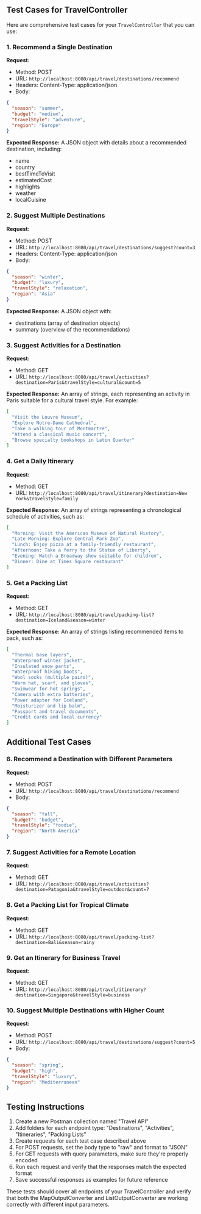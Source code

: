 ## Test Cases for TravelController

Here are comprehensive test cases for your `TravelController` that you can use:

### 1. Recommend a Single Destination

**Request:**
- Method: POST
- URL: `http://localhost:8080/api/travel/destinations/recommend`
- Headers: Content-Type: application/json
- Body:
```json
{
  "season": "summer",
  "budget": "medium",
  "travelStyle": "adventure",
  "region": "Europe"
}
```

**Expected Response:**
A JSON object with details about a recommended destination, including:
- name
- country
- bestTimeToVisit
- estimatedCost
- highlights
- weather
- localCuisine

### 2. Suggest Multiple Destinations

**Request:**
- Method: POST
- URL: `http://localhost:8080/api/travel/destinations/suggest?count=3`
- Headers: Content-Type: application/json
- Body:
```json
{
  "season": "winter",
  "budget": "luxury",
  "travelStyle": "relaxation",
  "region": "Asia"
}
```

**Expected Response:**
A JSON object with:
- destinations (array of destination objects)
- summary (overview of the recommendations)

### 3. Suggest Activities for a Destination

**Request:**
- Method: GET
- URL: `http://localhost:8080/api/travel/activities?destination=Paris&travelStyle=cultural&count=5`

**Expected Response:**
An array of strings, each representing an activity in Paris suitable for a cultural travel style. For example:
```json
[
  "Visit the Louvre Museum",
  "Explore Notre-Dame Cathedral",
  "Take a walking tour of Montmartre",
  "Attend a classical music concert",
  "Browse specialty bookshops in Latin Quarter"
]
```

### 4. Get a Daily Itinerary

**Request:**
- Method: GET
- URL: `http://localhost:8080/api/travel/itinerary?destination=New York&travelStyle=family`

**Expected Response:**
An array of strings representing a chronological schedule of activities, such as:
```json
[
  "Morning: Visit the American Museum of Natural History",
  "Late Morning: Explore Central Park Zoo",
  "Lunch: Enjoy pizza at a family-friendly restaurant",
  "Afternoon: Take a ferry to the Statue of Liberty",
  "Evening: Watch a Broadway show suitable for children",
  "Dinner: Dine at Times Square restaurant"
]
```

### 5. Get a Packing List

**Request:**
- Method: GET
- URL: `http://localhost:8080/api/travel/packing-list?destination=Iceland&season=winter`

**Expected Response:**
An array of strings listing recommended items to pack, such as:
```json
[
  "Thermal base layers",
  "Waterproof winter jacket",
  "Insulated snow pants",
  "Waterproof hiking boots",
  "Wool socks (multiple pairs)",
  "Warm hat, scarf, and gloves",
  "Swimwear for hot springs",
  "Camera with extra batteries",
  "Power adapter for Iceland",
  "Moisturizer and lip balm",
  "Passport and travel documents",
  "Credit cards and local currency"
]
```

## Additional Test Cases

### 6. Recommend a Destination with Different Parameters

**Request:**
- Method: POST
- URL: `http://localhost:8080/api/travel/destinations/recommend`
- Body:
```json
{
  "season": "fall",
  "budget": "budget",
  "travelStyle": "foodie",
  "region": "North America"
}
```

### 7. Suggest Activities for a Remote Location

**Request:**
- Method: GET
- URL: `http://localhost:8080/api/travel/activities?destination=Patagonia&travelStyle=outdoor&count=7`

### 8. Get a Packing List for Tropical Climate

**Request:**
- Method: GET
- URL: `http://localhost:8080/api/travel/packing-list?destination=Bali&season=rainy`

### 9. Get an Itinerary for Business Travel

**Request:**
- Method: GET
- URL: `http://localhost:8080/api/travel/itinerary?destination=Singapore&travelStyle=business`

### 10. Suggest Multiple Destinations with Higher Count

**Request:**
- Method: POST
- URL: `http://localhost:8080/api/travel/destinations/suggest?count=5`
- Body:
```json
{
  "season": "spring",
  "budget": "high",
  "travelStyle": "luxury",
  "region": "Mediterranean"
}
```

## Testing Instructions

1. Create a new Postman collection named "Travel API"
2. Add folders for each endpoint type: "Destinations", "Activities", "Itineraries", "Packing Lists"
3. Create requests for each test case described above
4. For POST requests, set the body type to "raw" and format to "JSON"
5. For GET requests with query parameters, make sure they're properly encoded
6. Run each request and verify that the responses match the expected format
7. Save successful responses as examples for future reference

These tests should cover all endpoints of your TravelController and verify that both the MapOutputConverter and ListOutputConverter are working correctly with different input parameters.